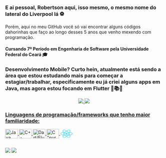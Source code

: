 ### E ai pessoal, Robertson aqui, isso mesmo, o mesmo nome do lateral do Liverpool lá ⚽
Porém, aqui no meu GitHub você só vai encontrar alguns códigos dahorinhas que faço ao longo desses 5 anos que venho mexendo com programação.
 #### Cursando 7º Período em Engenharia de Software pela Universidade Federal do Ceará 🎓
### Desenvolvimento Mobile? Curto hein, atualmente está sendo a área que estou estudando mais para começar a estagiar/trabalhar, especificamente eu já criei alguns apps em Java, mas agora estou focando em Flutter 📱📚😃
<div align="center">
  <a href="https://github.com/robertsonasc">
  <img height="180em" src="https://github-readme-stats.vercel.app/api?username=robertsonasc&show_icons=true&theme=chartreuse-dark&include_all_commits=true&count_private=true"/>
  <img height="180em" src="https://github-readme-stats.vercel.app/api/top-langs/?username=robertsonasc&layout=compact&theme=chartreuse-dark"/>
</div>

### Linguagens de programação/frameworks que tenho maior familiaridade:
<div style="display: inline_block">
  <img align="center" title="Java" height="30" width="40" src="https://cdn.jsdelivr.net/gh/devicons/devicon/icons/java/java-original.svg">
  <img align="center" title="C++" height="30" width="40" src="https://cdn.jsdelivr.net/gh/devicons/devicon/icons/cplusplus/cplusplus-original.svg">
  <img align="center" title="Dart/Flutter" height="30" width="40" src="https://cdn.jsdelivr.net/gh/devicons/devicon/icons/flutter/flutter-original.svg">
  <img align="center" title="C &#34;puro&#34;" height="30" width="40" src="https://cdn.jsdelivr.net/gh/devicons/devicon/icons/c/c-original.svg">
  <img align="center" title="React.js" height="30" width="40" src="https://raw.githubusercontent.com/devicons/devicon/master/icons/react/react-original.svg">
</div>

  ##

<div> 
 <a href="https://discordapp.com/users/790652525190840340" target="_blank"><img src="https://img.shields.io/badge/Discord-7289DA?style=for-the-badge&logo=discord logoColor=white" target="_blank"></a> 
  <a href="https://www.linkedin.com/in/robertsonasc" target="_blank"><img src="https://img.shields.io/badge/-LinkedIn-%230077B5?style=for-the-badge&logo=linkedin&logoColor=white" target="_blank"></a> 
</div>
